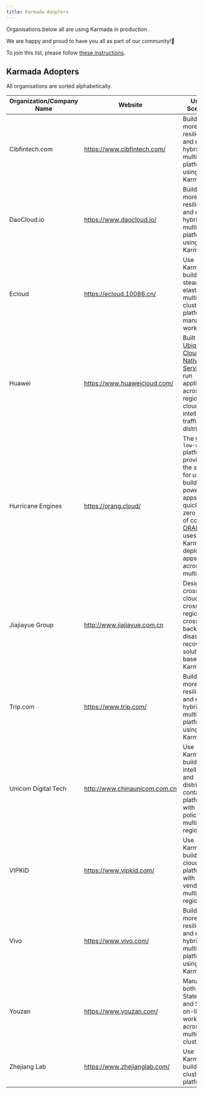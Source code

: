 ```yaml
---
title: Karmada Adopters
---
```

Organisations below all are using Karmada in production.

We are happy and proud to have you all as part of our community!💖

To join this list, please follow [these instructions](https://github.com/karmada-io/website/tree/main/adopters/README.md).

## Karmada Adopters

All organisations are sorted alphabetically.

| Organization/Company Name | Website                       | Usage Scenario                                               | CaseStudy                                                    |
| ------------------------- | ----------------------------- | ------------------------------------------------------------ | ------------------------------------------------------------ |
| Cibfintech.com            | https://www.cibfintech.com/   | Build a more resilient and elastic hybrid-multi-cloud platform using Karmada | TBD                                                          |
| DaoCloud.io               | https://www.daocloud.io/      | Build a more resilient and elastic hybrid-multi-cloud platform using Karmada | TBD                                                          |
| Ecloud                    | https://ecloud.10086.cn/      | Use Karmada to build a steady and elastic multi-cluster platform for managing workloads | TBD                                                          |
| Huawei                    | https://www.huaweicloud.com/  | Built the [Ubiquitous Cloud Native Service](https://support.huaweicloud.com/intl/en-us/productdesc-ucs/ucs_productdesc_0001.html) that run applications across regions and clouds with intelligent traffic distribution | TBD                                                          |
| Hurricane Engines         | https://orang.cloud/          | The [ORANG](https://orang.cloud/) `low-code` platform provides the service for users to build powerful apps quickly with zero lines of code, [ORANG](https://orang.cloud/) uses Karmada to deploy apps across multi-cloud | [Karmada in AIML INSTITUTE](ci123.md)                        |
| Jiajiayue Group           | http://www.jiajiayue.com.cn   | Design a cross-cloud, cross-region, and cross-zone backup and disaster recovery solution based on Karmada. | TBD                                                          |
| Trip.com                  | https://www.trip.com/         | Build a more resilient and elastic hybrid-multi-cloud platform using Karmada | TBD                                                          |
| Unicom Digital Tech       | http://www.chinaunicom.com.cn | Use Karmada to build a intelligent and distributed container platform with multi-policy and multi-region | TBD                                                          |
| VIPKID                    | https://www.vipkid.com/       | Use Karmada to build multi-cloud PaaS platform with multi-vendor and multi-region | [Building a PaaS Platform with Karmada to Run Containers --VIPKID](vipkid.md) |
| Vivo                      | https://www.vivo.com/         | Build a more resilient and elastic hybrid-multi-cloud platform using Karmada | TBD                                                          |
| Youzan                    | https://www.youzan.com/       | Manage both Stateless and Stateful on-line workloads across multiple clusters | TBD                                                          |
| Zhejiang Lab              | https://www.zhejianglab.com/  | Use Karmada to build multi-cluster platform                  | TBD                                                          |
